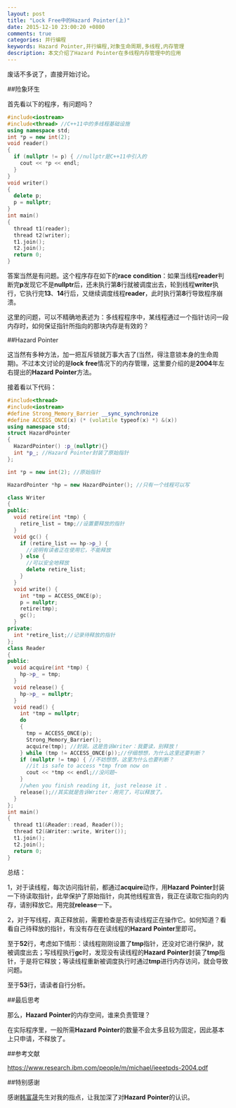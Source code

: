 ```yaml
---
layout: post
title: "Lock Free中的Hazard Pointer(上)"
date: 2015-12-10 23:00:20 +0800
comments: true
categories: 并行编程
keywords: Hazard Pointer,并行编程,对象生命周期,多线程,内存管理
description: 本文介绍了Hazard Pointer在多线程内存管理中的应用
---
```


废话不多说了，直接开始讨论。

##险象环生

首先看以下的程序，有问题吗？

<!--more-->

```c++
#include<iostream>
#include<thread> //C++11中的多线程基础设施
using namespace std;
int *p = new int(2);
void reader()
{
  if (nullptr != p) { //nullptr是C++11中引入的
    cout << *p << endl;
  }
}
void writer()
{
  delete p;
  p = nullptr;
}
int main()
{
  thread t1(reader);
  thread t2(writer);
  t1.join();
  t2.join();
  return 0;
}
```
答案当然是有问题。这个程序存在如下的**race** **condition**：如果当线程**reader**判断完**p**发现它不是**nullptr**后，还未执行第**8**行就被调度出去，轮到线程**writer**执行，它执行完**13**、**14**行后，又继续调度线程**reader**，此时执行第**8**行导致程序崩溃。

这里的问题，可以不精确地表述为：多线程程序中，某线程通过一个指针访问一段内存时，如何保证指针所指向的那块内存是有效的？

##Hazard Pointer

这当然有多种方法，加一把互斥锁就万事大吉了(当然，得注意锁本身的生命周期)。不过本文讨论的是**lock** **free**情况下的内存管理，这里要介绍的是**2004**年左右提出的**Hazard** **Pointer**方法。

接着看以下代码：

```c++
#include<thread>
#include<iostream>
#define Strong_Memory_Barrier __sync_synchronize
#define ACCESS_ONCE(x) (* (volatile typeof(x) *) &(x))
using namespace std;
struct HazardPointer
{
  HazardPointer() :p_(nullptr){}
  int *p_; //Hazard Pointer封装了原始指针
};

int *p = new int(2); //原始指针

HazardPointer *hp = new HazardPointer(); //只有一个线程可以写

class Writer
{
public:
  void retire(int *tmp) {
    retire_list = tmp;//设置要释放的指针
  }
  void gc() {
    if (retire_list == hp->p_) {
      //说明有读者正在使用它，不能释放
    } else {
      //可以安全地释放
      delete retire_list;
    }
  }
  void write() {
    int *tmp = ACCESS_ONCE(p);
    p = nullptr;
    retire(tmp);
    gc();
  }
private:
  int *retire_list;//记录待释放的指针
};
class Reader
{
public:
  void acquire(int *tmp) {
    hp->p_ = tmp;
  }
  void release() {
    hp->p_ = nullptr;
  }
  void read() {
    int *tmp = nullptr;
    do
    {
      tmp = ACCESS_ONCE(p);
      Strong_Memory_Barrier();
      acquire(tmp); //封装。这是告诉Writer：我要读，别释放！
    } while (tmp != ACCESS_ONCE(p));//仔细想想，为什么这里还要判断？
    if (nullptr != tmp) { //不妨想想，这里为什么也要判断？
      //it is safe to access *tmp from now on
      cout << *tmp << endl;//没问题~
    }
    //when you finish reading it, just release it .
    release();//其实就是告诉Writer：用完了，可以释放了。
  }
};
int main()
{
  thread t1(&Reader::read, Reader());
  thread t2(&Writer::write, Writer());
  t1.join();
  t2.join();
  return 0;
}
```

总结：

1，对于读线程，每次访问指针前，都通过**acquire**动作，用**Hazard** **Pointer**封装一下待读取指针，此举保护了原始指针，向其他线程宣告，我正在读取它指向的内存，请别释放它。用完就**release**一下。

2，对于写线程，真正释放前，需要检查是否有读线程正在操作它。如何知道？看看自己待释放的指针，有没有存在在读线程的**Hazard** **Pointer**里即可。

至于**52**行，考虑如下情形：读线程刚刚设置了**tmp**指针，还没对它进行保护，就被调度出去；写线程执行**gc**时，发现没有读线程的**Hazard** **Pointer**封装了**tmp**指针，于是将它释放；等读线程重新被调度执行时通过**tmp**进行内存访问，就会导致问题。

至于**53**行，请读者自行分析。

##最后思考

那么，**Hazard** **Pointer**的内存空间，谁来负责管理？

在实际程序里，一般所需**Hazard** **Pointer**的数量不会太多且较为固定，因此基本上只申请，不释放了。

##参考文献

https://www.research.ibm.com/people/m/michael/ieeetpds-2004.pdf

##特别感谢

感谢[韩富晟](http://weibo.com/hanfooo)先生对我的指点，让我加深了对**Hazard** **Pointer**的认识。